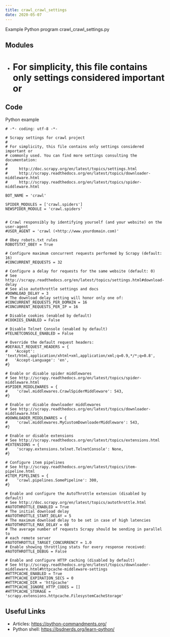 ```yaml
---
title: crawl_crawl_settings
date: 2020-05-07
---
```

Example Python program crawl_crawl_settings.py

## Modules

* # For simplicity, this file contains only settings considered important or

## Code

Python example

    # -*- coding: utf-8 -*-
    
    # Scrapy settings for crawl project
    #
    # For simplicity, this file contains only settings considered important or
    # commonly used. You can find more settings consulting the documentation:
    #
    #     http://doc.scrapy.org/en/latest/topics/settings.html
    #     http://scrapy.readthedocs.org/en/latest/topics/downloader-middleware.html
    #     http://scrapy.readthedocs.org/en/latest/topics/spider-middleware.html
    
    BOT_NAME = 'crawl'
    
    SPIDER_MODULES = ['crawl.spiders']
    NEWSPIDER_MODULE = 'crawl.spiders'
    
    
    # Crawl responsibly by identifying yourself (and your website) on the user-agent
    #USER_AGENT = 'crawl (+http://www.yourdomain.com)'
    
    # Obey robots.txt rules
    ROBOTSTXT_OBEY = True
    
    # Configure maximum concurrent requests performed by Scrapy (default: 16)
    #CONCURRENT_REQUESTS = 32
    
    # Configure a delay for requests for the same website (default: 0)
    # See http://scrapy.readthedocs.org/en/latest/topics/settings.html#download-delay
    # See also autothrottle settings and docs
    #DOWNLOAD_DELAY = 3
    # The download delay setting will honor only one of:
    #CONCURRENT_REQUESTS_PER_DOMAIN = 16
    #CONCURRENT_REQUESTS_PER_IP = 16
    
    # Disable cookies (enabled by default)
    #COOKIES_ENABLED = False
    
    # Disable Telnet Console (enabled by default)
    #TELNETCONSOLE_ENABLED = False
    
    # Override the default request headers:
    #DEFAULT_REQUEST_HEADERS = {
    #   'Accept': 'text/html,application/xhtml+xml,application/xml;q=0.9,*/*;q=0.8',
    #   'Accept-Language': 'en',
    #}
    
    # Enable or disable spider middlewares
    # See http://scrapy.readthedocs.org/en/latest/topics/spider-middleware.html
    #SPIDER_MIDDLEWARES = {
    #    'crawl.middlewares.CrawlSpiderMiddleware': 543,
    #}
    
    # Enable or disable downloader middlewares
    # See http://scrapy.readthedocs.org/en/latest/topics/downloader-middleware.html
    #DOWNLOADER_MIDDLEWARES = {
    #    'crawl.middlewares.MyCustomDownloaderMiddleware': 543,
    #}
    
    # Enable or disable extensions
    # See http://scrapy.readthedocs.org/en/latest/topics/extensions.html
    #EXTENSIONS = {
    #    'scrapy.extensions.telnet.TelnetConsole': None,
    #}
    
    # Configure item pipelines
    # See http://scrapy.readthedocs.org/en/latest/topics/item-pipeline.html
    #ITEM_PIPELINES = {
    #    'crawl.pipelines.SomePipeline': 300,
    #}
    
    # Enable and configure the AutoThrottle extension (disabled by default)
    # See http://doc.scrapy.org/en/latest/topics/autothrottle.html
    #AUTOTHROTTLE_ENABLED = True
    # The initial download delay
    #AUTOTHROTTLE_START_DELAY = 5
    # The maximum download delay to be set in case of high latencies
    #AUTOTHROTTLE_MAX_DELAY = 60
    # The average number of requests Scrapy should be sending in parallel to
    # each remote server
    #AUTOTHROTTLE_TARGET_CONCURRENCY = 1.0
    # Enable showing throttling stats for every response received:
    #AUTOTHROTTLE_DEBUG = False
    
    # Enable and configure HTTP caching (disabled by default)
    # See http://scrapy.readthedocs.org/en/latest/topics/downloader-middleware.html#httpcache-middleware-settings
    #HTTPCACHE_ENABLED = True
    #HTTPCACHE_EXPIRATION_SECS = 0
    #HTTPCACHE_DIR = 'httpcache'
    #HTTPCACHE_IGNORE_HTTP_CODES = []
    #HTTPCACHE_STORAGE = 'scrapy.extensions.httpcache.FilesystemCacheStorage'
    

## Useful Links

- Articles: https://python-commandments.org/
- Python shell: https://bsdnerds.org/learn-python/
